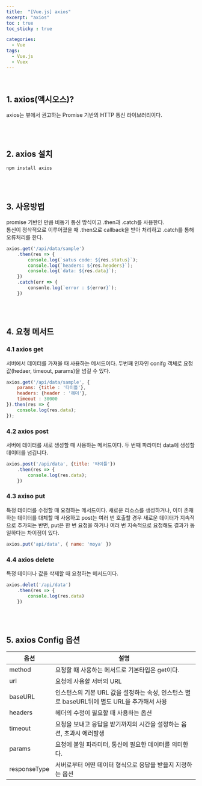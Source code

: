 ```yaml
---
title:  "[Vue.js] axios"
excerpt: "axios"
toc : true
toc_sticky : true

categories:
  - Vue
tags: 
  - Vue.js
  - Vuex
---
```



<br/>

## 1. axios(액시오스)?

axios는 뷰에서 권고하는 Promise 기반의 HTTP 통신 라이브러리이다.

<br/><br/>

## 2. axios 설치

```javascript
npm install axios
```

<br/><br/>


## 3. 사용방법

promise 기반인 만큼 비동기 통신 방식이고 .then과 .catch를 사용한다.<br/>
통신이 정삭적으로 이루어졌을 때 .then으로 callback을 받아 처리하고 .catch를 통해 오류처리를 한다.

```javascript
axios.get('/api/data/sample')
	.then(res => {
		console.log(`satus code: ${res.status}`);
		console.log(`headers: ${res.headers}`);
		console.log(`data: ${res.data}`);
	})
	.catch(err => {
		consonle.log(`error : ${error}`);
	})
```

<br/><br/>

## 4. 요청 메서드 

### 4.1 axios get

서버에서 데이터를 가져올 때 사용하는 메서드이다. 두번째 인자인 conifg 객체로 요청 값(hedaer, timeout, params)을 넘길 수 있다.

```javascript
axios.get('/api/data/sample', {
	params: {title : '타이틀'},
	headers: {header : '헤더'},
	timeout : 30000
}).then(res => {
	console.log(res.data);
});
```

### 4.2 axios post

서버에 데이터를 새로 생성할 때 사용하는 메서드이다. 두 번째 파라미터 data에 생성할 데이터를 넘깁니다.

```javascript
axios.post('/api/data', {title: '타이틀'})
	.then(res => {
		console.log(res.data);
	})
```


### 4.3 axiso put

특정 데이터를 수정할 때 요청하는 메서드이다. 새로운 리소스를 생성하거나, 이미 존재하는 데이터를 대체할 때 사용하고 post는 여러 번 호출할 경우 새로운 데이터가 지속적으로 추가되는 반면, put은 한 번 요청을 하거나 여러 번 지속적으로 요청해도 결과가 동일하다는 차이점이 있다.

```javascript
axios.put('api/data', { name: 'moya' })
```


### 4.4 axios delete

특정 데이터나 값을 삭제할 때 요청하는 메서드이다.

```javascript
axios.delet('/api/data')
	.then(res => {
		console.log(res.data)
	})
```

<br/><br/>


## 5. axios Config 옵션

|옵션|설명|
|------|---|
|method|요청할 때 사용하는 메서드로 기본타입은 get이다.|
|url|요청에 사용할 서버의 URL|
|baseURL|인스턴스의 기본 URL 값을 설정하는 속성, 인스턴스 별로 baseURL뒤에 별도 URL을 추가해서 사용|
|headers|헤더의 수정이 필요할 때 사용하는 옵션|
|timeout|요청을 보내고 응답을 받기까지의 시간을 설정하는 옵션, 초과시 에러발생|
|params|요청에 붙일 파라미터, 통신에 필요한 데이터를 의미한다.|
|responseType|서버로부터 어떤 데이터 형식으로 응답을 받을지 지정하는 옵션|




